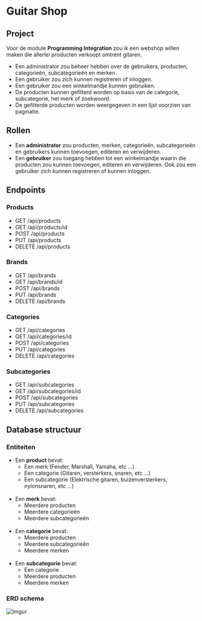 # Guitar Shop

## Project

Voor de module **Programming Integration** zou ik een webshop willen maken die allerlei producten verkoopt omtrent gitaren.  

- Een administrator zou beheer hebben over de gebruikers, producten, categorieën, subcategorieën en merken.
- Een gebruiker zou zich kunnen registreren of inloggen.
- Een gebruiker zou een winkelmandje kunnen gebruiken.
- De producten kunnen gefilterd worden op basis van de categorie, subcategorie, het merk of zoekwoord.
- De gefilterde producten worden weergegeven in een lijst voorzien van paginatie.

## Rollen

- Een **administrator** zou producten, merken, categorieën, subcategorieën en gebruikers kunnen toevoegen, editeren en verwijderen.
- Een **gebruiker** zou toegang hebben tot een winkelmandje waarin die producten zou kunnen toevoegen, editeren en verwijderen. Ook zou een gebruiker zich kunnen registreren of kunnen inloggen.

## Endpoints

### Products
- GET /api/products
- GET /api/products/id
- POST /api/products
- PUT /api/products
- DELETE /api/products

### Brands
- GET /api/brands
- GET /api/brands/id
- POST /api/brands
- PUT /api/brands
- DELETE /api/brands

### Categories
- GET /api/categories
- GET /api/categories/id
- POST /api/categories
- PUT /api/categories
- DELETE /api/categories

### Subcategories
- GET /api/subcategories
- GET /api/subcategories/id
- POST /api/subcategories
- PUT /api/subcategories
- DELETE /api/subcategories

## Database structuur

### Entiteiten

- Een **product** bevat: 
    - Een merk (Fender, Marshall, Yamaha, etc ...)
    - Een categorie (Gitaren, versterkers, snaren, etc ...)
    - Een subcategorie (Elektrische gitaren, buizenversterkers, nylonsnaren, etc ...)
&nbsp;  
&nbsp; 
- Een **merk** bevat: 
    - Meerdere producten
    - Meerdere categorieën
    - Meerdere subcategorieën
&nbsp;  
&nbsp;
- Een **categorie** bevat:
    - Meerdere producten
    - Meerdere subcategorieën
    - Meerdere merken
&nbsp;  
&nbsp;
- Een **subcategorie** bevat:
    - Een categorie
    - Meerdere producten
    - Meerdere merken

### ERD schema

![Imgur](https://i.imgur.com/ozbgFju.png)

